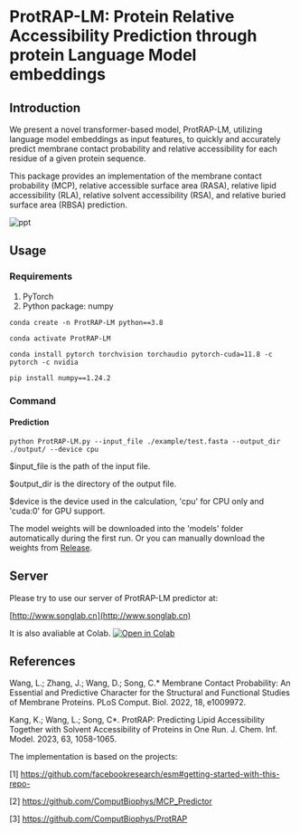# ProtRAP-LM: Protein Relative Accessibility Prediction through protein Language Model embeddings
## Introduction

We present a novel transformer-based model, ProtRAP-LM, utilizing language model embeddings as input features, to quickly and accurately predict membrane contact probability and relative accessibility for each residue of a given protein sequence.

This package provides an implementation of the membrane contact probability (MCP), relative accessible surface area (RASA), relative lipid accessibility (RLA), relative solvent accessibility (RSA), and relative buried surface area (RBSA) prediction. 

![ppt](https://github.com/user-attachments/assets/484f2a08-cf14-4df1-ad36-93657e4f5520)

## Usage
### Requirements
1. PyTorch
2. Python package: numpy

`conda create -n ProtRAP-LM python==3.8`

`conda activate ProtRAP-LM`

`conda install pytorch torchvision torchaudio pytorch-cuda=11.8 -c pytorch -c nvidia`

`pip install numpy==1.24.2`

### Command
#### Prediction
`python ProtRAP-LM.py --input_file ./example/test.fasta --output_dir ./output/ --device cpu`

$input_file is the path of the input file.

$output_dir is the directory of the output file.

$device is the device used in the calculation, 'cpu' for CPU only and 'cuda:0' for GPU support.

The model weights will be downloaded into the 'models' folder automatically during the first run. Or you can manually download the weights from [Release](https://github.com/ComputBiophys/ProtRAP-LM/releases/tag/Version1.0).
## Server
Please try to use our server of ProtRAP-LM predictor at:

[http://www.songlab.cn](http://www.songlab.cn)

It is also avaliable at Colab. [<img src="https://colab.research.google.com/assets/colab-badge.svg" alt="Open in Colab">](https://colab.research.google.com/github/ComputBiophys/ProtRAP-LM/blob/main/ProtRAP_LM.ipynb)

## References
Wang, L.; Zhang, J.; Wang, D.; Song, C.* Membrane Contact Probability: An Essential and Predictive Character for the Structural and Functional Studies of Membrane Proteins. PLoS Comput. Biol. 2022, 18, e1009972.

Kang, K.; Wang, L.; Song, C*. ProtRAP: Predicting Lipid Accessibility Together with Solvent Accessibility of Proteins in One Run. J. Chem. Inf. Model. 2023, 63, 1058-1065.

The implementation is based on the projects:

[1] https://github.com/facebookresearch/esm#getting-started-with-this-repo-

[2] https://github.com/ComputBiophys/MCP_Predictor

[3] https://github.com/ComputBiophys/ProtRAP
